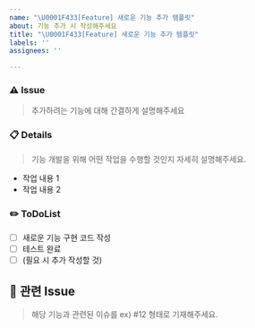 ```yaml
---
name: "\U0001F433[Feature] 새로운 기능 추가 템플릿"
about: 기능 추가 시 작성해주세요
title: "\U0001F433[Feature] 새로운 기능 추가 템플릿"
labels: ''
assignees: ''

---
```


### ⚠️ Issue
> 추가하려는 기능에 대해 간결하게 설명해주세요

### 📋 Details
> 기능 개발을 위해 어떤 작업을 수행할 것인지 자세히 설명해주세요.
- 작업 내용 1
- 작업 내용 2

### ✏️ ToDoList
- [ ] 새로운 기능 구현 코드 작성
- [ ] 테스트 완료
- [ ] (필요 시 추가 작성할 것)

## 🦉 관련 Issue
> 해당 기능과 관련된 이슈를 ex) #12 형태로 기재해주세요.
